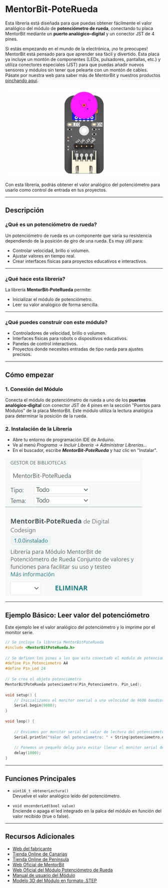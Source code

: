 # MentorBit-PoteRueda

Esta librería está diseñada para que puedas obtener fácilmente el valor analógico del módulo de **potenciómetro de rueda**, conectando tu placa MentorBit mediante un **puerto analógico-digital** y un conector JST de 4 pines.

Si estás empezando en el mundo de la electrónica, ¡no te preocupes! MentorBit está pensado para que aprender sea fácil y divertido. Esta placa ya incluye un montón de componentes (LEDs, pulsadores, pantallas, etc.) y utiliza conectores especiales (JST) para que puedas añadir nuevos sensores y módulos sin tener que pelearte con un montón de cables. Pásate por nuestra web para saber más de MentorBit y nuestros productos [pinchando aquí](https://digitalcodesign.com/).

![Render del MentorBit módulo de potenciómetro de rueda.](https://github.com/DigitalCodesign/MentorBit-PoteRueda/blob/main/assets/PoteRueda.png)

Con esta librería, podrás obtener el valor analógico del potenciómetro para usarlo como control de entrada en tus proyectos.

---

## Descripción

### ¿Qué es un potenciómetro de rueda?

Un potenciómetro de rueda es un componente que varía su resistencia dependiendo de la posición de giro de una rueda. Es muy útil para:

- Controlar velocidad, brillo o volumen.
- Ajustar valores en tiempo real.
- Crear interfaces físicas para proyectos educativos e interactivos.

---

### ¿Qué hace esta librería?

La librería **MentorBit-PoteRueda** permite:

- Inicializar el módulo de potenciómetro.
- Leer su valor analógico de forma sencilla.

---

### ¿Qué puedes construir con este módulo?

- Controladores de velocidad, brillo o volumen.
- Interfaces físicas para robots o dispositivos educativos.
- Paneles de control interactivos.
- Proyectos donde necesites entradas de tipo rueda para ajustes precisos.

---

## Cómo empezar

### 1. **Conexión del Módulo**

Conecta el módulo de potenciómetro de rueda a uno de los **puertos analógico-digital** con conector JST de 4 pines en la sección "Puertos para Módulos" de la placa MentorBit. Este módulo utiliza la lectura analógica para determinar la posición de la rueda.

### 2. **Instalación de la Librería**

- Abre tu entorno de programación IDE de Arduino.
- Ve al menú *Programa -> Incluir Librería -> Administrar Librerías...*
- En el buscador, escribe ***MentorBit-PoteRueda*** y haz clic en "Instalar".

![Ejemplo de búsqueda en el gestor de librerías del IDE de Arduino.](https://github.com/DigitalCodesign/MentorBit-PoteRueda/blob/main/assets/library_instalation_example.png)

---

## Ejemplo Básico: Leer valor del potenciómetro

Este ejemplo lee el valor analógico del potenciómetro y lo imprime por el monitor serie.

```cpp
// Se incluye la libreria MentorBitPoteRueda
#include <MentorBitPoteRueda.h>

// Se definen los pines a los que esta conectado el modulo de potenciometro
#define Pin_Potenciometro A4
#define Pin_Led 24

// Se crea el objeto potenciometro
MentorBitPoteRueda potenciometro(Pin_Potenciometro, Pin_Led);

void setup() {
    // Inicializamos el monitor seerial a una velocidad de 9600 baudios
    Serial.begin(9600);
}

void loop() {

    // Enviamos por monitor serial el valor de lectura del potenciometro
    Serial.println("Valor del potenciometro: " + String(potenciometro.obtenerLectura()));

    // Ponemos un pequeño delay para evitar llenar el monitor serial de mensajes
    delay(1000);
}
```

---

## Funciones Principales

- `uint16_t obtenerLectura()`  
  Devuelve el valor analógico leído del potenciómetro.

- `void encenderLed(bool value)`  
  Enciende o apaga el led integrado en la palca del módulo en función del valor recibido (true o false).

---

## Recursos Adicionales

- [Web del fabricante](https://digitalcodesign.com/)
- [Tienda Online de Canarias](https://canarias.digitalcodesign.com/shop)
- [Tienda Online de Península](https://digitalcodesign.com/shop)
- [Web Oficial de MentorBit](https://digitalcodesign.com/mentorbit)
- [Web Oficial del Módulo Potenciómetro de Rueda](https://canarias.digitalcodesign.com/shop/00038874-mentorbit-modulo-de-potenciometro-de-rueda-8118?category=226&order=create_date+desc#attr=)
- [Manual de usuario del Módulo](https://drive.google.com/file/d/10pd2Kjo4I3TvrUrykTeTu_1VUUFJpEJq/view?usp=drive_link)
- [Modelo 3D del Módulo en formato .STEP](https://drive.google.com/file/d/16xWiYqsKtsw9K8Yrt2Mj0SjsGPkYStNZ/view?usp=drive_link)

